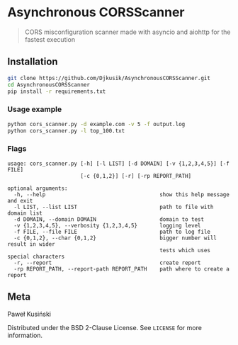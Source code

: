 # Asynchronous CORSScanner
> CORS misconfiguration scanner made with asyncio and aiohttp for the fastest execution

## Installation

```sh
git clone https://github.com/Djkusik/AsynchronousCORSScanner.git
cd AsynchronousCORSScanner
pip install -r requirements.txt
```

### Usage example

```sh
python cors_scanner.py -d example.com -v 5 -f output.log
python cors_scanner.py -l top_100.txt
```

### Flags

```
usage: cors_scanner.py [-h] [-l LIST] [-d DOMAIN] [-v {1,2,3,4,5}] [-f FILE]
                       [-c {0,1,2}] [-r] [-rp REPORT_PATH]

optional arguments:
  -h, --help                                    show this help message and exit
  -l LIST, --list LIST                          path to file with domain list
  -d DOMAIN, --domain DOMAIN                    domain to test
  -v {1,2,3,4,5}, --verbosity {1,2,3,4,5}       logging level
  -f FILE, --file FILE                          path to log file
  -c {0,1,2}, --char {0,1,2}                    bigger number will result in wider 
                                                tests which uses special characters
  -r, --report                                  create report
  -rp REPORT_PATH, --report-path REPORT_PATH    path where to create a report
```

## Meta

Paweł Kusiński

Distributed under the BSD 2-Clause License. See ``LICENSE`` for more information.